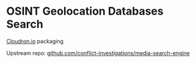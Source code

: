 # OSINT Geolocation Databases Search

[Cloudron.io](cloudron.io/) packaging

Upstream repo:
[github.com/conflict-investigations/media-search-engine](https://github.com/conflict-investigations/media-search-engine/)
